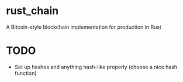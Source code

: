 # rust_chain

A Bitcoin-style blockchain implementation for production in Rust

# TODO

- Set up hashes and anything hash-like properly (choose a nice hash function)
